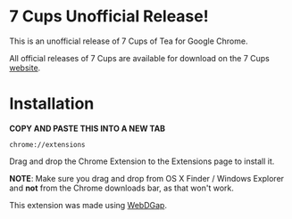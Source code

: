 7 Cups Unofficial Release!
===================

This is an unofficial release of 7 Cups of Tea for Google Chrome. 

All official releases of 7 Cups are available for download on the 7 Cups [website](https://www.7cups.com/).

# Installation

**COPY AND PASTE THIS INTO A NEW TAB**

    chrome://extensions
    
Drag and drop the Chrome Extension to the Extensions page to install it.

**NOTE**: Make sure you drag and drop from OS X Finder / Windows Explorer and **not** from the Chrome downloads bar, as that won't work.

This extension was made using [WebDGap](https://mikethedj4.github.io/WebDGap/).